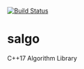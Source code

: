 [![Build Status](https://travis-ci.org/atablash/salgo.svg?branch=master)](https://travis-ci.org/atablash/salgo)

salgo
=====
C++17 Algorithm Library

